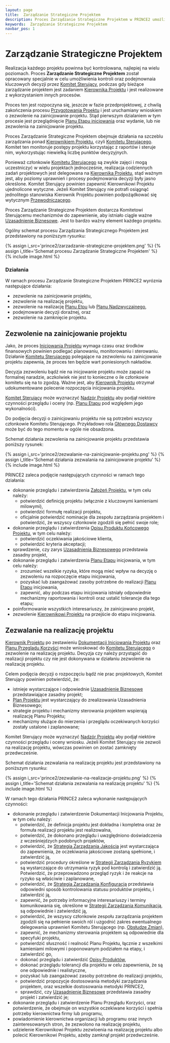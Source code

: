 ```yaml
---
layout: page
title:  Zarządzanie Strategiczne Projektem
description: Proces Zarządzanie Strategiczne Projektem w PRINCE2 umożliwia Komitetowi Sterującemu przyjęcie odpowiedzialności za powodzenie projektu poprzez podejmowanie kluczowych decyzji.
keywords:  Zarządzanie Strategiczne Projektem
navbar_pos: 1
---
```

#  Zarządzanie Strategiczne Projektem

Realizacja każdego projektu powinna być kontrolowana, najlepiej na wielu poziomach. Proces **Zarządzanie Strategiczne Projektem**
został opracowany specjalnie w celu umożliwienia kontroli oraz podejmownaia kluczowych decyzji przez [Komitet Sterujący](/prince2/komitet-starujacy),
podczas gdy bieżące zarządzanie projektem jest zadaniem [Kierownika Projektu](/prince2/kierownik-projektu) i jest realizowane z wykorzystaniem
innych procesów.

Proces ten jest rozpoczyna się, jeszcze w fazie przedprojektowej, z chwilą zakończenia procesu [Przygotowania Proektu](/prince2/przygotowanie-projektu)
i jest uruchamiany wnioskiem o zezwolenie na zainicjowanie projektu. Stąd pierwszym dzialaniem w tym procesie jest przeglądnięcie
[Planu Etapu inicjowania](/prince2/plan-etapu) oraz wydanie, lub nie zezwolenia na zainicjowanie projektu.

Proces Zarządzanie Strategiczne Projektem obejmuje działania na szczeblu zarządzania ponad [Kierownikiem Projektu](/prince2/kierownik-projektu), czyli
[Komitetu Sterującego](/prince2/komitet-sterujacy). Komitet ten monitoruje postępy projektu korzystając z raportów i steruje nim, wykorzystując niewielką
liczbę punktów decyzyjnych.

Ponieważ członkowie [Komitetu Sterującego](/prince2/komitet-sterujacy) są zwykle zajęci i mogą uczestniczyć w wielu projektach
jednocześnie, realizacja codziennych zadań projektowych jest delegowana na [Kierownika Projektu](/prince2/kierownik-projektu), stąd ważnym jest, aby poziomy
uprawnień i procesy podejmowania decyzji były jasno określone. Komitet Sterujący powinien zapewnić Kierownikowi Projektu ujednolicone wytyczne. Jeżeli
Komitet Sterujący nie potrafi osiągnąć jednolitego stanowiska Kierownik Projektu powinien podpożądkować się wytycznym [Przewodniczącego](/prince2/przewodniczacy).

Proces Zarządzanie Strategiczne Projektem dostarcza Komitetowi Sterującemu mechanizmów do zapewnienie, aby istniało ciągle ważne
[Uzasadnienie Biznesowe](/prince2/uzasadnienie-biznesowe). Jest to bardzo ważny element każdego projektu.

Ogólny schemat procesu Zarządzania Strategicznego Projektem jest przedstawiony na poniższym rysunku:

{% assign i_src='prince2/zarzadzanie-strategiczne-projektem.png' %}
{% assign i_title='Schemat procesu Zarządzanie Strategiczne Projektem' %}
{% include image.html %}

### Działania

W ramach procesu Zarządzanie Strategiczne Projektem PRINCE2 wyróznia następujące działania:

  * zezwolenie na zainicjowanie projektu,
  * zezwolenie na realizację projektu,
  * zezwolenie na realizację [Planu Etpu](/prince2/plan-etapu) lub [Planu Nadzwyczajnego](/prince2/plan-nadzwyczajny),
  * podejmowanie decyzji doraźnej, oraz
  * zezwolenie na zamknięcie projektu.

## Zezwolenie na zainicjowanie projektu

Jako, że proces [Inicjowania Projektu](/prince2/inicjowanie-projektu/) wymaga czasu oraz środków finansowych powinien podlegać planowaniu,
monitorowaniu i sterowaniu. Działanie [Komitetu Sterującego](/prince2/komitet-sterujacy) polegające na zezwoleniu na zainicjowanie projektu
zapewnia, że proces ten będzie wart poniesionych nakładów.

Decyzja zezwoleniu bądź nie na inicjowanie projektu może zapaść na formalnej naradzie, aczkolwiek nie jest to konieczne o ile członkowie
komitetu się na to zgodzą. Ważne jest, aby [Kierownik Projektu](/prince2/kierownik-projektu) otrzymał udokumentowane polecenie rozpoczęcia
inicjowania projektu.

[Komitet Sterujący](/prince2/komitet-sterujacy) może wyznaczyć [Nadzór Projektu](/prince2/nadzor-projektu) aby podjął niektóre czynności
przeglądu i oceny (np. [Planu Etapu](/prince2/plan-etapu) pod względem jego wykonalności).

Do podjęcia decyzji o zainicjowaniu projektu nie są potrzebni wszyscy członkowie Komitetu Sterującego. Przykładowo rola
[Głównego Dostawcy](/prince2/glowny-dostawca) może być do tego momentu w ogóle nie obsadzona.

Schemat działania zezwolenia na zainicjowanie projektu przedstawia poniższy rysunek:

{% assign i_src='prince2/zezwalanie-na-zainicjowanie-projektu.png' %}
{% assign i_title='Schemat działania zezwalania na zainicjowanie projektu' %}
{% include image.html %}

PRINCE2 zaleca podjęcie następujących czynności w ramach tego działania:

  * dokonanie przeglądu i zatwierdzenia [Założeń Projektu](/prince2/zalozenia-projektu), w tym celu należy:
    * potwierdzić definicję projektu (włącznie z kluczowymi kamieniami milowymi),
    * potwierdzić formułę realizacji projektu,
    * oficjalnie potwierdzić nominacje dla zespołu zarządzania projektem i potwierdzić, że wszyscy członkowie
zgodzili się pełnić swoje role;
  * dokonanie przeglądu i zatwierdzenia [Opisu Produktu Końcowego Projektu](/prince2/opis-produktu-koncoweg-projektu), w tym celu należy:
    * potwierdzić oczekiwania jakościowe klienta,
    * potwierdzić kryteria akceptacji;
  * sprawdzenie, czy zarys [Uzasadnienia Biznesowego](/prince2/uzasadnienie-biznesowe) przedstawia zasadny projekt,
  * dokonanie przeglądu i zatwierdzenia [Planu Etapu](/prince2/plan-etapu) inicjowania, w tym celu należy:
    * zrozumieć wszelkie ryzyka, które mogą mieć wpływ na decyzję o zezwoleniu na rozpoczęcie etapu inicjowania,
    * pozyskać lub zaangażować zasoby potrzebne do realizacji [Planu Etapu](/prince2/plan-etapu) inicjowania,
    * zapewnić, aby podczas etapu inicjowania istniały odpowiednie mechanizmy raportowania i kontroli oraz ustalić
tolerancje dla tego etapu;
  * poinformowanie wszystkich interesariuszy, że zainicjowano projekt,
  * zezwolenie [Kierownikowi Projektu](/prince2/kierownik-projektu) na przejście do etapu inicjowania.

## Zezwalanie na realizację projektu

[Kierownik Projektu](/prince2/kierownik-projektu) po zestawieniu [Dokumentacji Inicjowania Projektu](/prince2/dokumentacja-inicjowania-projektu)
oraz [Planu Przeglądu Korzyści](/prince2/plan-przegladu-korzysci) może wnioskować do [Komitetu Sterującego](/prince2/komitet-sterujacy)
o zezwolenie na realizację projektu. Decyzja czy należy przystąpić do realizacji projektu czy nie jest dokonywana w działaniu zezwolenie na realizację
projektu.

Celem podjęcia decyzji o rozpoczęciu bądź nie prac projektowych, Komitet Sterujący powinien potwierdzić, że:

  * istnieje wystarczające i odpowiednie [Uzasadnienie Biznesowe](/prince2/uzasadnienie-biznesowe) przedstawiające zasadny projekt;
  * [Plan Projektu](/prince2/plan-projektu) jest wystarczający do zrealizowania Uzasadnienia Biznesowego;
  * strategie projektu i mechanizmy sterowania projektem wspierają realizację Planu Projektu;
  * mechanizmy służące do mierzenia i przeglądu oczekiwanych korzyści zostały ustalone i zaplanowane;

Komitet Sterujący może wyznaczyć [Nadzór Projektu](/prince2/nadzor-projektu) aby podjął niektóre czynności przeglądu i oceny wniosku. Jeżeli
Komitet Sterujący nie zezwoli na realizację projektu, wówczas powinien on zostać zamknięty przedwcześnie.

Schemat działania zezwalania na realizację projektu jest przedstawiony na poniższym rysunku:

{% assign i_src='prince2/zezwalanie-na-realizacje-projektu.png' %}
{% assign i_title='Schemat działania zezwalania na realizację projektu' %}
{% include image.html %}

W ramach tego działania PRINCE2 zaleca wykonanie następujących czynności:

  * dokonanie przeglądu i zatwierdzenie Dokumentacji Inicjowania Projektu, w tym celu należy:
    * potwierdzić, że definicja projektu jest dokładna i kompletna oraz że formuła realizacji projektu jest realizowalna,
    * potwierdzić, że dokonano przeglądu i uwzględniono doświadczenia z wcześniejdzych podobnych projektów,
    * potwierdzić, że [Strategia Zarządzania Jakościa](/prince2/strategia-zarzadzania-jakoscia) jest wystarczająca do zapewnienia,
że oczekiwania jakościowe zostaną spełnione, i zatwierdzić ją,
    * potwierdzić procedury określone w [Strategii Zarządzania Ryzykiem](/prince2/strategia-zarzadzania-ryzykiem) są wystarczające do
utrzymania ryzyk pod kontrolą i zatwierdzić ją. Potwierdzić, że przeprowadzono przegląd ryzyk i że reakcje na ryzyko są właściwie i zaplanowane,
    * potwierdzić, że [Strategia Zarządzania Konfiguracją](/prince2/strategia-zarzadzania-konfiguracja) przedstawia odpowiedni sposób
kontrolowania statusu produktów projektu, i zatwierdzić ją,
    * zapewnić, że potrzeby informacyjne interesariuszy i terminy komunikowania się, określone w [Strategii Zarządzania Komunikacją](/prince2/strategia-zarzadznia-komunikacja),
są odpowiednie i zatwierdzić ją,
    * potwierdzić, że wszyscy członkowie zespołu zarządzania projektem zgodzili się na pełnienie swoich ról i uzgodnić zakres ewentualnego delegowania uprawnień
Komitetu Sterującego (np. [Obsłudze Zmian](/prince2/obsluga-zmian)),
    * zapewnić, że mechanizmy sterowania projektem są odpowiednie dla specyfuki projektu,
    * potwierdzić słuszność i realność Planu Projektu, łącznie z wszelkimi kamieniami milowymi i poponowanym podziałem na etapy, i zatwierdzić go,
    * dokonać przeglądu i zatwierdzić [Opisy Produktów](/prince2/opis-produktu),
    * dokonać przeglądu tolerancji dla projektu w celu zapewnienia, że są one odpowiednie i realistyczne,
    * pozyskać lub zaangażować zasoby potrzebne do realizacji projektu,
    * potwierdzić propozycje dostosowania metodyki zarządzania projektem, oraz wszelkie dostosowania metodyki PRINCE2,
    * sprawdzić, czy [Uzasadnienie Biznesowe](/prince2/uzasadnienie-biznesowe) przedstawia zasadny projekt i zatwierdzić je;
  * dokonanie przeglądu i zatwierdzenie Planu Przeglądu Korzyści, oraz potwierdzenie, że obejmuje on wszystkie oczekiwane korzyści
i spełnia potrzeby kierownictwa firmy lub programu,
  * powiadomienie kierownictwa organizacji lub programu oraz innych zainteresowanych stron, że zezwolono na realizację projektu,
  * udzielenie Kierownikowi Projektu zezwloenia na realizację projektu albo polecić Kierownikowi Projektu, ażeby zamknął projekt przedwcześnie.